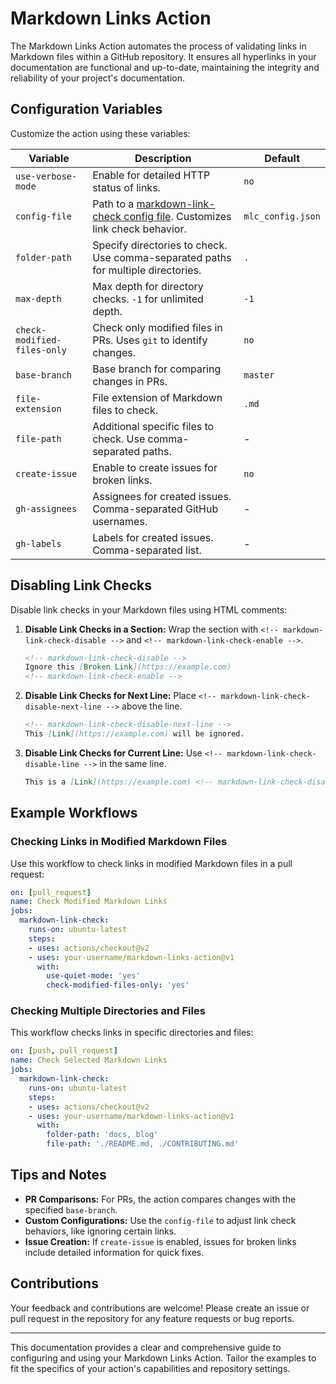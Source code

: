 # Markdown Links Action

The Markdown Links Action automates the process of validating links in Markdown files within a GitHub repository. It ensures all hyperlinks in your documentation are functional and up-to-date, maintaining the integrity and reliability of your project's documentation.

## Configuration Variables

Customize the action using these variables:

| Variable | Description | Default |
|----------|-------------|---------|
| `use-verbose-mode` | Enable for detailed HTTP status of links. | `no` |
| `config-file` | Path to a [markdown-link-check config file](https://github.com/tcort/markdown-link-check#config-file-format). Customizes link check behavior. | `mlc_config.json` |
| `folder-path` | Specify directories to check. Use comma-separated paths for multiple directories. | `.` |
| `max-depth` | Max depth for directory checks. `-1` for unlimited depth. | `-1` |
| `check-modified-files-only` | Check only modified files in PRs. Uses `git` to identify changes. | `no` |
| `base-branch` | Base branch for comparing changes in PRs. | `master` |
| `file-extension` | File extension of Markdown files to check. | `.md` |
| `file-path` | Additional specific files to check. Use comma-separated paths. | - |
| `create-issue` | Enable to create issues for broken links. | `no` |
| `gh-assignees` | Assignees for created issues. Comma-separated GitHub usernames. | - |
| `gh-labels` | Labels for created issues. Comma-separated list. | - |

## Disabling Link Checks

Disable link checks in your Markdown files using HTML comments:

1. **Disable Link Checks in a Section:**
   Wrap the section with `<!-- markdown-link-check-disable -->` and `<!-- markdown-link-check-enable -->`.
   ```markdown
   <!-- markdown-link-check-disable -->
   Ignore this [Broken Link](https://example.com)
   <!-- markdown-link-check-enable -->
   ```

2. **Disable Link Checks for Next Line:**
   Place `<!-- markdown-link-check-disable-next-line -->` above the line.
   ```markdown
   <!-- markdown-link-check-disable-next-line -->
   This [Link](https://example.com) will be ignored.
   ```

3. **Disable Link Checks for Current Line:**
   Use `<!-- markdown-link-check-disable-line -->` in the same line.
   ```markdown
   This is a [Link](https://example.com) <!-- markdown-link-check-disable-line -->
   ```

## Example Workflows

### Checking Links in Modified Markdown Files

Use this workflow to check links in modified Markdown files in a pull request:

```yml
on: [pull_request]
name: Check Modified Markdown Links
jobs:
  markdown-link-check:
    runs-on: ubuntu-latest
    steps:
    - uses: actions/checkout@v2
    - uses: your-username/markdown-links-action@v1
      with:
        use-quiet-mode: 'yes'
        check-modified-files-only: 'yes'
```

### Checking Multiple Directories and Files

This workflow checks links in specific directories and files:

```yml
on: [push, pull_request]
name: Check Selected Markdown Links
jobs:
  markdown-link-check:
    runs-on: ubuntu-latest
    steps:
    - uses: actions/checkout@v2
    - uses: your-username/markdown-links-action@v1
      with:
        folder-path: 'docs, blog'
        file-path: './README.md, ./CONTRIBUTING.md'
```

## Tips and Notes

- **PR Comparisons:** For PRs, the action compares changes with the specified `base-branch`.
- **Custom Configurations:** Use the `config-file` to adjust link check behaviors, like ignoring certain links.
- **Issue Creation:** If `create-issue` is enabled, issues for broken links include detailed information for quick fixes.

## Contributions

Your feedback and contributions are welcome! Please create an issue or pull request in the repository for any feature requests or bug reports.

---

This documentation provides a clear and comprehensive guide to configuring and using your Markdown Links Action. Tailor the examples to fit the specifics of your action's capabilities and repository settings.